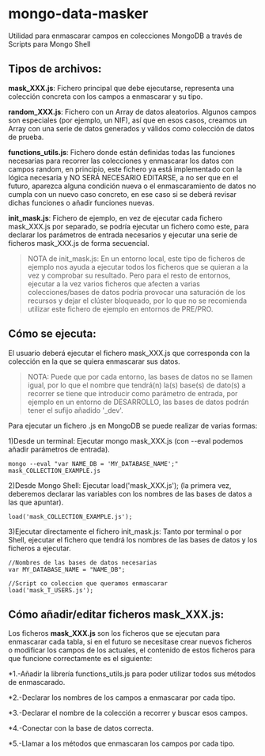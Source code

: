 # mongo-data-masker
Utilidad para enmascarar campos en colecciones MongoDB a través de Scripts para Mongo Shell

## Tipos de archivos:
**mask_XXX.js**: Fichero principal que debe ejecutarse, representa una colección concreta con los campos a enmascarar y su tipo.

**random_XXX.js**: Fichero con un Array de datos aleatorios. Algunos campos son especiales (por ejemplo, un NIF), así que en esos casos, creamos un Array con una serie de datos generados y válidos como colección de datos de prueba.

**functions_utils.js**: Fichero donde están definidas todas las funciones necesarias para recorrer las colecciones y enmascarar los datos con campos random, en principio, este fichero ya está implementado con la lógica necesaria y NO SERÁ NECESARIO EDITARSE, a no ser que en el futuro, aparezca alguna condición nueva o el enmascaramiento de datos no cumpla con un nuevo caso concreto, en ese caso si se deberá revisar dichas funciones o añadir funciones nuevas.

**init_mask.js**: Fichero de ejemplo, en vez de ejecutar cada fichero mask_XXX.js por separado, se podría ejecutar un fichero como este, para declarar los parámetros de entrada necesarios y ejecutar una serie de ficheros mask_XXX.js de forma secuencial.

>NOTA de init_mask.js: En un entorno local, este tipo de ficheros de ejemplo nos ayuda a ejecutar todos los ficheros que se quieran a la vez y comprobar su resultado. Pero para el resto de entornos, ejecutar a la vez varios ficheros que afecten a varias colecciones/bases de datos podría provocar una saturación de los recursos y dejar el clúster bloqueado, por lo que no se recomienda utilizar este fichero de ejemplo en entornos de PRE/PRO.

## Cómo se ejecuta:
El usuario deberá ejecutar el fichero mask_XXX.js que corresponda con la colección en la que se quiera enmascarar sus datos.

>NOTA: Puede que por cada entorno, las bases de datos no se llamen igual, por lo que el nombre que tendrá(n) la(s) base(s) de dato(s) a recorrer se tiene que introducir como parámetro de entrada, por ejemplo en un entorno de DESARROLLO, las bases de datos podrán tener el sufijo añadido '_dev'.


Para ejecutar un fichero .js en MongoDB se puede realizar de varias formas:

1)Desde un terminal: Ejecutar mongo mask_XXX.js (con --eval podemos añadir parámetros de entrada).
```
mongo --eval "var NAME_DB = 'MY_DATABASE_NAME';" mask_COLLECTION_EXAMPLE.js
``` 

2)Desde Mongo Shell: Ejecutar load('mask_XXX.js'); (la primera vez, deberemos declarar las variables con los nombres de las bases de datos a las que apuntar).

```var MY_DATABASE_NAME = "NAME_DB";
load('mask_COLLECTION_EXAMPLE.js');
``` 

3)Ejecutar directamente el fichero init_mask.js: Tanto por terminal o por Shell, ejecutar el fichero que tendrá los nombres de las bases de datos y los ficheros a ejecutar.

```
//Nombres de las bases de datos necesarias
var MY_DATABASE_NAME = "NAME_DB";

//Script co coleccion que queramos enmascarar
load('mask_T_USERS.js');
```

## Cómo añadir/editar ficheros mask_XXX.js:
Los ficheros **mask_XXX.js** son los ficheros que se ejecutan para enmascarar cada tabla, si en el futuro se necesitase crear nuevos ficheros o modificar los campos de los actuales, el contenido de estos ficheros para que funcione correctamente es el siguiente:

*1.-Añadir la librería functions_utils.js para poder utilizar todos sus métodos de enmascarado.

*2.-Declarar los nombres de los campos a enmascarar por cada tipo.

*3.-Declarar el nombre de la colección a recorrer y buscar esos campos.

*4.-Conectar con la base de datos correcta.

*5.-Llamar a los métodos que enmascaran los campos por cada tipo.

